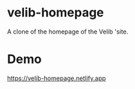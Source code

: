 # velib-homepage

A clone of the homepage of the Velib 'site.

# Demo

https://velib-homepage.netlify.app
